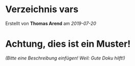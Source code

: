 # Verzeichnis vars

Erstellt von **Thomas Arend** am *2019-07-20*

# Achtung, dies ist ein **Muster!**

*(Bitte eine Beschreibung einfügen! Weil: Gute Doku hilft!)*

